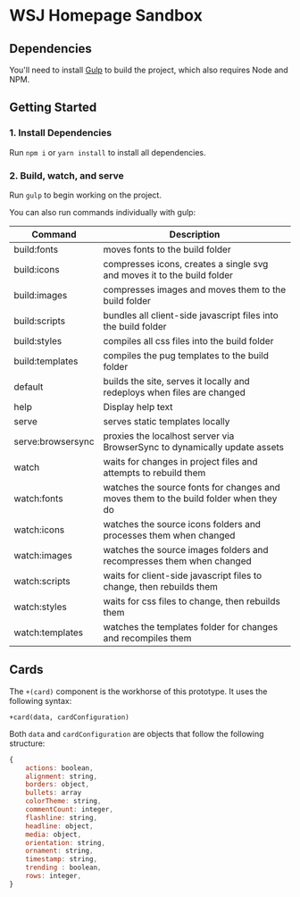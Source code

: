 # WSJ Homepage Sandbox

## Dependencies

You'll need to install [Gulp](https://gulpjs.org/getting-started.html) to build the project, which also requires Node and NPM.

## Getting Started

### 1. Install Dependencies

Run `npm i` or `yarn install` to install all dependencies.

### 2. Build, watch, and serve

Run `gulp` to begin working on the project.

You can also run commands individually with gulp:

|Command            |Description|
|--                 |--|
|build:fonts        |moves fonts to the build folder|
|build:icons        |compresses icons, creates a single svg and moves it to the build folder|
|build:images       |compresses images and moves them to the build folder|
|build:scripts      |bundles all client-side javascript files into the build folder|
|build:styles       |compiles all css files into the build folder|
|build:templates    |compiles the pug templates to the build folder|
|default            |builds the site, serves it locally and redeploys when files are changed|
|help               |Display help text|
|serve              |serves static templates locally |
|serve:browsersync  |proxies the localhost server via BrowserSync to dynamically update assets|
|watch              |waits for changes in project files and attempts to rebuild them|
|watch:fonts        |watches the source fonts for changes and moves them to the build folder when they do|
|watch:icons        |watches the source icons folders and processes them when changed |
|watch:images       |watches the source images folders and recompresses them when changed|
|watch:scripts      |waits for client-side javascript files to change, then rebuilds them|
|watch:styles       |waits for css files to change, then rebuilds them |
|watch:templates    |watches the templates folder for changes and recompiles them |

## Cards

The `+(card)` component is the workhorse of this prototype. It uses the following syntax:

`+card(data, cardConfiguration)`

Both `data` and `cardConfiguration` are objects that follow the following structure:

```js
{
    actions: boolean,
    alignment: string,
    borders: object,
    bullets: array
    colorTheme: string,
    commentCount: integer,
    flashline: string,
    headline: object,
    media: object,
    orientation: string,
    ornament: string,
    timestamp: string,
    trending : boolean,
    rows: integer,
}
```
